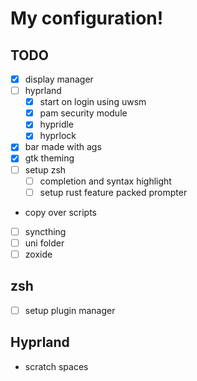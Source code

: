 # My configuration!

## TODO
- [X] display manager
- [ ] hyprland
  - [X] start on login using uwsm
  - [x] pam security module
  - [X] hypridle
  - [X] hyprlock
- [x] bar made with ags
- [x] gtk theming
- [ ] setup zsh
  - [ ] completion and syntax highlight
  - [ ] setup rust feature packed prompter
- copy over scripts
- [ ] syncthing
- [ ] uni folder
- [ ] zoxide

## zsh
- [ ] setup plugin manager

## Hyprland
- scratch spaces
